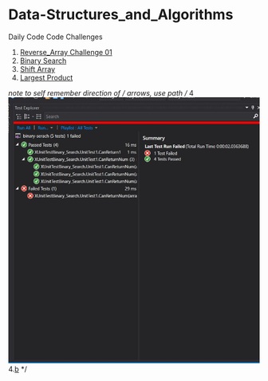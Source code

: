 # Data-Structures_and_Algorithms
Daily Code Code Challenges 
1. [Reverse_Array Challenge 01](/Code_Challenges/Reverse_an_array)
2. [Binary Search](/Code_Challenges/BinarySearch)
3. [Shift Array](/Code_Challenges/ShiftArray)
4. [Largest Product](/Code_Challenges/LargestProduct)



*note to self remember direction of / arrows, use path 
/*
4
![image](/Assets/Binary-Search-Test.JPG)
4.[b](/Code_Challenges/ShiftArray)
*/
